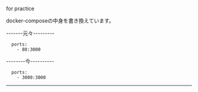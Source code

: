 for practice

docker-composeの中身を書き換えています。

-------元々---------

      ports:
        - 80:3000

--------今----------

      ports:
        - 3000:3000
        
--------------------